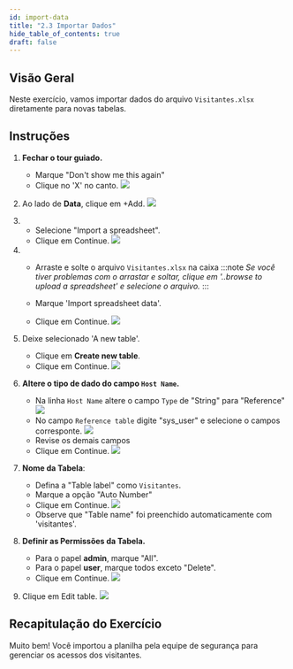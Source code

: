 ```yaml
---
id: import-data
title: "2.3 Importar Dados"
hide_table_of_contents: true
draft: false
---
```


## Visão Geral

Neste exercício, vamos importar dados do arquivo `Visitantes.xlsx` diretamente para novas tabelas.

## Instruções

1. **Fechar o tour guiado.**
   * Marque "Don't show me this again"
   * Clique no 'X' no canto.
  ![](../images/2024-12-07-20-26-58.png)

2. Ao lado de **Data**, clique em <span className="button-tan-blue">+Add</span>.
   ![](../images/2024-12-07-20-27-25.png)

3. - Selecione "Import a spreadsheet".
   - Clique em <span className="button-purple">Continue</span>.
   ![](../images/2024-12-07-20-30-04.png)

4. - Arraste e solte o arquivo `Visitantes.xlsx` na caixa 
   :::note
   _Se você tiver problemas com o arrastar e soltar, clique em '..browse to upload a spreadsheet' e selecione o arquivo._
   :::

   - Marque 'Import spreadsheet data'.
   - Clique em <span className="button-purple">Continue</span>.
    ![](../images/2024-12-09-12-39-53.png)

5. Deixe selecionado 'A new table'.
   - Clique em **Create new table**.
   - Clique em <span className="button-purple">Continue</span>.
    ![](../images/2024-12-07-20-34-21.png)

6. **Altere o tipo de dado do campo `Host Name`.**
   - Na linha `Host Name` altere o campo `Type` de "String" para "Reference"
    ![](../images/2024-12-07-21-28-17.png)
   - No campo `Reference table` digite "sys_user" e selecione o campos corresponte.
    ![](../images/2024-12-07-21-30-06.png)
   - Revise os demais campos 
   - Clique em <span className="button-purple">Continue</span>.
    ![](../images/2024-12-07-20-38-09.png)

7. **Nome da Tabela**:
   - Defina a "Table label" como `Visitantes`.
   - Marque a opção "Auto Number"
   - Clique em <span className="button-purple">Continue</span>.
   ![](../images/2024-12-09-12-40-55.png)
   - Observe que "Table name" foi preenchido automaticamente com 'visitantes'.

8. **Definir as Permissões da Tabela.**
   - Para o papel **admin**, marque "All".
   - Para o papel **user**, marque todos exceto "Delete".
   - Clique em <span className="button-purple">Continue</span>.
    ![](../images/2024-12-07-20-42-11.png)

9.  Clique em <span className="button-tanbg-purple-border">Edit table</span>.
    ![](../images/2024-12-09-13-04-08.png)


## Recapitulação do Exercício

Muito bem! Você importou a planilha pela equipe de segurança para gerenciar os acessos dos visitantes.

